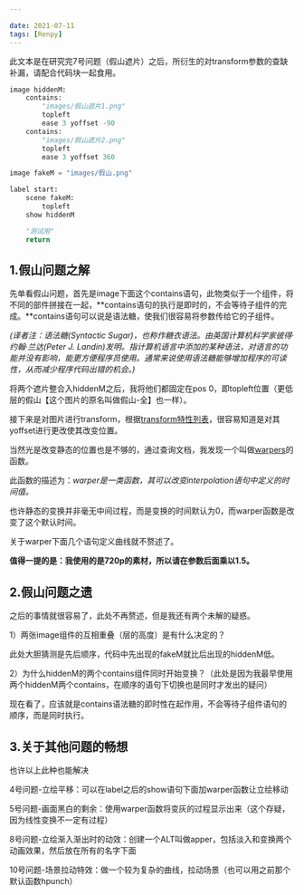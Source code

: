 ```yaml
---

date: 2021-07-11
tags: [Renpy]
---
```


此文本是在研究完7号问题（假山遮片）之后，所衍生的对transform参数的查缺补漏，请配合代码块一起食用。

```python
image hiddenM:
    contains:
        "images/假山遮片1.png"
        topleft
        ease 3 yoffset -90
    contains:
        "images/假山遮片2.png"
        topleft
        ease 3 yoffset 360

image fakeM = "images/假山.png"

label start:
    scene fakeM:
        topleft
    show hiddenM

    "测试用"
    return

```

## 1.假山问题之解

先单看假山问题，首先是image下面这个contains语句，此物类似于一个组件，将不同的部件拼接在一起，**contains语句的执行是即时的，不会等待子组件的完成。**contains语句可以说是语法糖，使我们很容易将参数传给它的子组件。

 *(译者注：语法糖(Syntactic Sugar)，也称作糖衣语法。由英国计算机科学家彼得·约翰·兰达(Peter J. Landin)发明。指计算机语言中添加的某种语法，对语言的功能并没有影响，能更方便程序员使用。通常来说使用语法糖能够增加程序的可读性，从而减少程序代码出错的机会。)*

将两个遮片整合入hiddenM之后，我将他们都固定在pos 0，即topleft位置（更低层的假山【这个图片的原名叫做假山-全】也一样）。

接下来是对图片进行transform，根据[transform特性列表](https://renpy.cn/doc/atl.html?highlight=image%20contain#transform-properties)，很容易知道是对其yoffset进行更改使其改变位置。

当然光是改变静态的位置也是不够的，通过查询文档，我发现一个叫做[warpers](https://renpy.cn/doc/atl.html?highlight=linear%20ease#warpers)的函数。

此函数的描述为：*warper是一类函数，其可以改变interpolation语句中定义的时间值。*

也许静态的变换并非毫无中间过程，而是变换的时间默认为0，而warper函数是改变了这个默认时间。

关于warper下面几个语句定义曲线就不赘述了。

**值得一提的是：我使用的是720p的素材，所以请在参数后面乘以1.5。**

## 2.假山问题之遗

之后的事情就很容易了，此处不再赘述，但是我还有两个未解的疑惑。

1）两张image组件的互相重叠（层的高度）是有什么决定的？

此处大胆猜测是先后顺序，代码中先出现的fakeM就比后出现的hiddenM低。

2）为什么hiddenM的两个contains组件同时开始变换？（此处是因为我最早使用两个hiddenM两个contains，在顺序的语句下切换也是同时才发出的疑问）

现在看了，应该就是contains语法糖的即时性在起作用，不会等待子组件语句的顺序，而是同时执行。

## 3.关于其他问题的畅想

也许以上此种也能解决

4号问题-立绘平移：可以在label之后的show语句下面加warper函数让立绘移动

5号问题-画面黑白的剩余：使用warper函数将变灰的过程显示出来（这个存疑，因为线性变换不一定有过程）

8号问题-立绘渐入渐出时的动效：创建一个ALT叫做apper，包括淡入和变换两个动画效果，然后放在所有的名字下面

10号问题-场景拉动特效：做一个较为复杂的曲线，拉动场景（也可以用之前那个默认函数hpunch）




